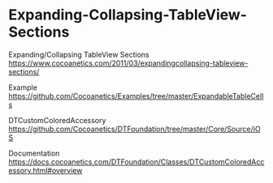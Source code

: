 # Expanding-Collapsing-TableView-Sections

Expanding/Collapsing TableView Sections
https://www.cocoanetics.com/2011/03/expandingcollapsing-tableview-sections/

Example
https://github.com/Cocoanetics/Examples/tree/master/ExpandableTableCells

DTCustomColoredAccessory
https://github.com/Cocoanetics/DTFoundation/tree/master/Core/Source/iOS

Documentation
https://docs.cocoanetics.com/DTFoundation/Classes/DTCustomColoredAccessory.html#overview
